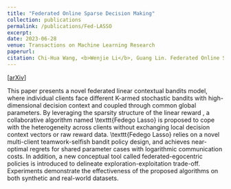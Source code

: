 ```yaml
---
title: "Federated Online Sparse Decision Making"
collection: publications
permalink: /publications/Fed-LASSO
excerpt: 
date: 2023-06-28
venue: Transactions on Machine Learning Research
paperurl:
citation: Chi-Hua Wang, <b>Wenjie Li</b>, Guang Lin. Federated Online Sparse Decision Making. Transactions on Machine Learning Research. 2023
---
```

 [[arXiv](https://arxiv.org/abs/2202.13448)]

This paper presents a novel federated linear contextual bandits model, where individual clients face different K-armed stochastic bandits with high-dimensional decision context and coupled through common global parameters. By leveraging the sparsity structure of the linear reward , a collaborative algorithm named \texttt{Fedego Lasso} is proposed to cope with the heterogeneity across clients without exchanging local decision context vectors or raw reward data. \texttt{Fedego Lasso} relies on a novel multi-client teamwork-selfish bandit policy design, and achieves near-optimal regrets for shared parameter cases with logarithmic communication costs. In addition, a new conceptual tool called federated-egocentric policies is introduced to delineate exploration-exploitation trade-off. Experiments demonstrate the effectiveness of the proposed algorithms on both synthetic and real-world datasets.